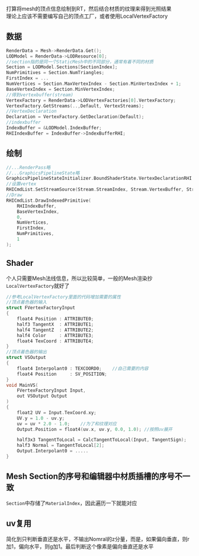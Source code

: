 打算将mesh的顶点信息绘制到RT，然后结合材质的纹理来得到光照结果  
理论上应该不需要编写自己的顶点工厂，或者使用LocalVertexFactory


## 数据
```cpp
RenderData = Mesh->RenderData.Get();
LODModel = RenderData->LODResource[0];
//section指的是同一个StaticMesh中的不同部分，通常有着不同的材质
Section = LODModel.Sections[SectionIndex];
NumPrimitives = Section.NumTriangles;
FirstIndex = ...
NumVertices = Section.MaxVertexIndex - Section.MinVertexIndex + 1;
BaseVertexIndex = Section.MinVertexIndex;
//得到vertexbuffer(stream)
VertexFactory = RenderData->LODVertexFactories[0].VertexFactory;
VertexFactory.GetStreams(..,Default, VertexStreams);
//VertexDeclaration
Declaration = VertexFactory.GetDeclaration(Default);
//indexbuffer
IndexBuffer = &LODModel.IndexBuffer;
RHIIndexBuffer = IndexBuffer->IndexBufferRHI;

```
## 绘制
```cpp
//...RenderPass略
//...GraphicsPipelineState略
GraphicsPipelineStateInitializer.BoundShaderState.VertexDeclarationRHI = Declaration;
//设置vertex
RHICmdList.SetStreamSource(Stream.StreamIndex, Stream.VertexBuffer, Stream.Offset);
//Draw
RHICmdList.DrawIndexedPrimitive(
    RHIIndexBuffer,
    BaseVertexIndex,
    0,
    NumVertices,
    FirstIndex,
    NumPrimitives,
    1
);
```
## Shader
个人只需要Mesh法线信息，所以比较简单，一般的Mesh渲染抄`LocalVertexFactory`就好了  
```cpp
//参考LocalVertexFactory里面的代码增加需要的属性  
//顶点着色器的输入
struct FVertexFactoryInput
{
    float4 Position : ATTRIBUTE0;
    half3 TangentX  : ATTRIBUTE1;
    half4 TangentZ  : ATTRIBUTE2;
    half4 Color     : ATTRIBUTE3;
    float4 TexCoord : ATTRIBUTE4;
}
//顶点着色器的输出
struct VSOutput
{
    float4 Interpolant0 : TEXCOORD0;    //自己需要的内容
    float4 Position     : SV_POSITION;
}
void MainVS(
    FVertexFactoryInput Input,
    out VSOutput Output
)
{
    float2 UV = Input.TexCoord.xy;
    UV.y = 1.0 - uv.y;
    uv = uv * 2.0 - 1.0;    //为了和纹理对应
    Output.Position = float4(uv.x, uv.y, 0.0, 1.0); //按照uv展开

    half3x3 TangentToLocal = CalcTangentToLocal(Input, TangentSign);    //这个函数抄即可
    half3 Normal = TangentToLocal[2];
    Output.Interpolant0 = .....
}
```
## Mesh Section的序号和编辑器中材质插槽的序号不一致
`Section`中存储了`MaterialIndex`，因此遍历一下就能对应
## uv复用
简化到只判断垂直还是水平，不输出Nomral的z分量，而是，如果偏向垂直，则r加1，偏向水平，则g加1。最后判断这个像素是偏向垂直还是水平